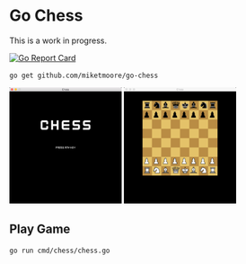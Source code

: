 # Go Chess

This is a work in progress.

[![Go Report Card](https://goreportcard.com/badge/github.com/miketmoore/go-chess)](https://goreportcard.com/report/github.com/miketmoore/go-chess)

```
go get github.com/miketmoore/go-chess
```

<img src="assets/screenshots/chess-01-title.png" width="200">
<img src="assets/screenshots/chess-02-start.png" width="200">

## Play Game

```
go run cmd/chess/chess.go
```
